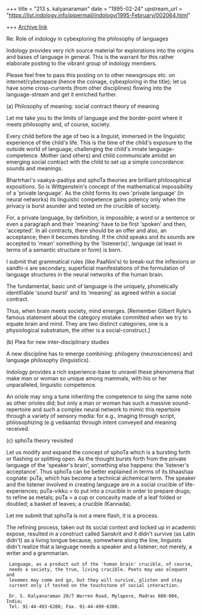 +++
title = "213 s. kalyanaraman"
date = "1995-02-24"
upstream_url = "https://list.indology.info/pipermail/indology/1995-February/002064.html"

+++
[Archive link](https://list.indology.info/pipermail/indology/1995-February/002064.html)

Re: Role of indology in cybexploring the philosophy of languages

Indology provides very rich source material for explorations into the origins 
and bases of language in general. This is the warrant for this rather elaborate 
posting to the vibrant group of indology members. 

Please feel free to pass this posting on to other newsgroups etc. on 
internet/cyberspace (hence the coinage, cybexploring in the title); let us have 
some cross-currents (from other disciplines) flowing into the language-stream 
and get it enriched further.

(a) Philosophy of meaning: social contract theory of meaning

Let me take you to the limits of language and the border-point where it meets 
philosophy and, of course, society.

Every child before the age of two is a linguist, immersed in the linguistic 
experience of the child's life. This is the time of the child's exposure to the 
outside world of language, challenging the child's innate language-competence. 
Mother (and others) and child communicate amidst an emerging social contract 
with the child to set up a simple concordance: sounds and meanings.

Bhartrhari's vaakya-padiiya and sphoTa theories are brilliant philosophical 
expositions. So is Wittgenstein's concept of the mathematical impossibility of a
'private language'. As the child forms its own 'private language' (in neural 
networks) its linguistic competence gains potency only when the privacy is burst
asunder and tested on the crucible of society. 

For, a private language, by definition, is impossible; a word or a sentence or 
even a paragraph and their 'meaning' have to be first 'spoken' and then, 
'accepted'. In all contracts, there should be an offer and also, an acceptance; 
then it becomes binding. If the child speaks and its sounds are accepted to 
'mean' something by the 'listener(s)', language (at least in terms of a semantic
structure or form) is born.

I submit that grammatical rules (like PaaNini's) to break-out the inflexions or 
sandhi-s are secondary, superficial manifestations of the formulation of 
language structures in the neural networks of the human brain. 

The fundamental, basic unit of language is the uniquely, phonetically 
identifiable 'sound burst' and its 'meaning' as agreed within a social contract.

Thus, when brain meets society, mind emerges. [Remember Gilbert Ryle's famous 
statement about the category mistake committed when we try to equate brain and 
mind. They are two distinct categories, one is a physiological substratum, the 
other is a social-construct.]

(b) Plea for new inter-disciplinary studies

A new discipline has to emerge combining: philogeny (neurosciences) and language
philosophy (linguistics). 

Indology provides a rich experience-base to unravel these phenomena that make 
man or woman so unique among mammals, with his or her unparalleled, linguistic 
competence. 

An oriole may sing a tune inheriting the competence to sing the same note as 
other orioles did; but only a man or woman has such a massive sound-repertoire 
and such a complex neural network to mimic this repertoire through a variety of 
sensory media: for e.g., imaging through script, philosophizing (e.g vedaanta) 
through intent conveyed and meaning received.

(c) sphoTa theory revisited

Let us modify and expand the concept of sphoTa which is a bursting forth or 
flashing or splitting open. As the thought bursts forth from the private 
language of the 'speaker's brain', something else happens: the 'listener's 
acceptance'. Thus sphoTa can be better explained in terms of its bhaashaa 
cognate: puTa, which has become a technical alchemical term. The speaker and the
listener involved in creating language are in a social crucible of 
life-experiences; puTa-vikku = to put into a crucible in order to prepare drugs;
to refine as metals; puTa = a cup or concavity made of a leaf folded or doubled;
a basket of leaves; a crucible (Kannada).

Let me submit that sphoTa is not a mere flash, it is a process. 

The refining process, taken out its social context and locked up in academic 
expose, resulted in a construct called Sanskrit and it didn't survive (as Latin 
didn't) as a living tongue because, somewhere along the line, linguists didn't 
realize that a language needs a speaker and a listener; not merely, a writer and
a grammarian. 

     Language, as a product out of the 'human brain' crucible, of course, 
     needs a society, the true, living crucible. Poets may wax eloquent and 
     lexemes may come and go, but they will survive, glisten and stay 
     current only if tested on the touchstone of social interaction. 

     Dr. S. Kalyanaraman 20/7 Warren Road, Mylapore, Madras 600-004, India; 
     Tel. 91-44-493-6288; Fax. 91-44-499-6380.






